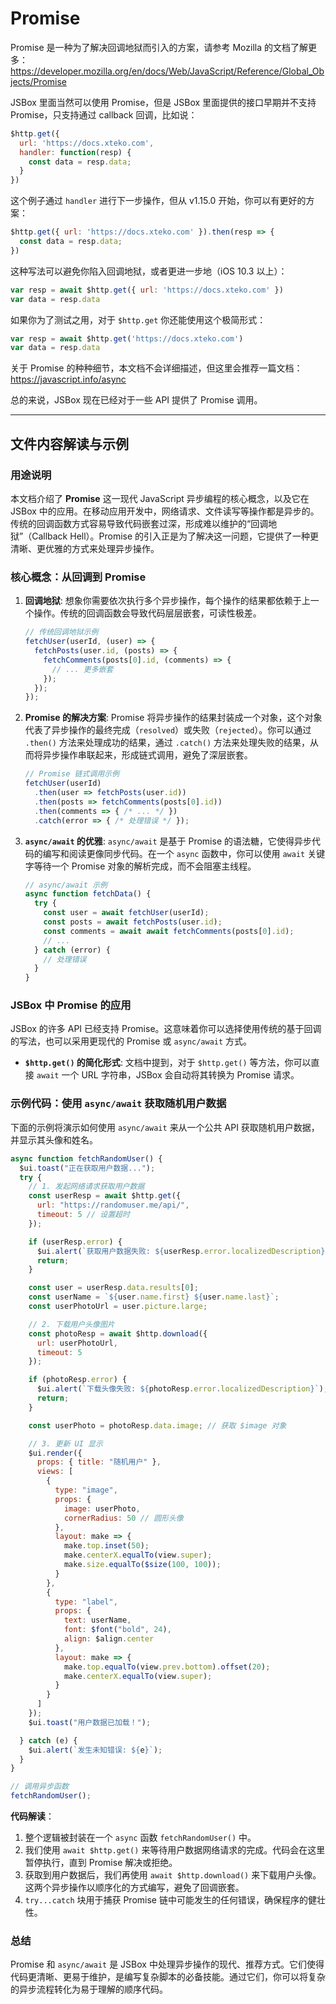 # Promise

Promise 是一种为了解决回调地狱而引入的方案，请参考 Mozilla 的文档了解更多：https://developer.mozilla.org/en/docs/Web/JavaScript/Reference/Global_Objects/Promise

JSBox 里面当然可以使用 Promise，但是 JSBox 里面提供的接口早期并不支持 Promise，只支持通过 callback 回调，比如说：

```js
$http.get({
  url: 'https://docs.xteko.com',
  handler: function(resp) {
    const data = resp.data;
  }
})
```

这个例子通过 `handler` 进行下一步操作，但从 v1.15.0 开始，你可以有更好的方案：

```js
$http.get({ url: 'https://docs.xteko.com' }).then(resp => {
  const data = resp.data;
})
```

这种写法可以避免你陷入回调地狱，或者更进一步地（iOS 10.3 以上）：

```js
var resp = await $http.get({ url: 'https://docs.xteko.com' })
var data = resp.data
```

如果你为了测试之用，对于 `$http.get` 你还能使用这个极简形式：

```js
var resp = await $http.get('https://docs.xteko.com')
var data = resp.data
```

关于 Promise 的种种细节，本文档不会详细描述，但这里会推荐一篇文档：https://javascript.info/async

总的来说，JSBox 现在已经对于一些 API 提供了 Promise 调用。

---

## 文件内容解读与示例

### 用途说明

本文档介绍了 **Promise** 这一现代 JavaScript 异步编程的核心概念，以及它在 JSBox 中的应用。在移动应用开发中，网络请求、文件读写等操作都是异步的。传统的回调函数方式容易导致代码嵌套过深，形成难以维护的“回调地狱”（Callback Hell）。Promise 的引入正是为了解决这一问题，它提供了一种更清晰、更优雅的方式来处理异步操作。

### 核心概念：从回调到 Promise

1.  **回调地狱**: 想象你需要依次执行多个异步操作，每个操作的结果都依赖于上一个操作。传统的回调函数会导致代码层层嵌套，可读性极差。

    ```javascript
    // 传统回调地狱示例
    fetchUser(userId, (user) => {
      fetchPosts(user.id, (posts) => {
        fetchComments(posts[0].id, (comments) => {
          // ... 更多嵌套
        });
      });
    });
    ```

2.  **Promise 的解决方案**: Promise 将异步操作的结果封装成一个对象，这个对象代表了异步操作的最终完成（`resolved`）或失败（`rejected`）。你可以通过 `.then()` 方法来处理成功的结果，通过 `.catch()` 方法来处理失败的结果，从而将异步操作串联起来，形成链式调用，避免了深层嵌套。

    ```javascript
    // Promise 链式调用示例
    fetchUser(userId)
      .then(user => fetchPosts(user.id))
      .then(posts => fetchComments(posts[0].id))
      .then(comments => { /* ... */ })
      .catch(error => { /* 处理错误 */ });
    ```

3.  **`async/await` 的优雅**: `async/await` 是基于 Promise 的语法糖，它使得异步代码的编写和阅读更像同步代码。在一个 `async` 函数中，你可以使用 `await` 关键字等待一个 Promise 对象的解析完成，而不会阻塞主线程。

    ```javascript
    // async/await 示例
    async function fetchData() {
      try {
        const user = await fetchUser(userId);
        const posts = await fetchPosts(user.id);
        const comments = await await fetchComments(posts[0].id);
        // ...
      } catch (error) {
        // 处理错误
      }
    }
    ```

### JSBox 中 Promise 的应用

JSBox 的许多 API 已经支持 Promise。这意味着你可以选择使用传统的基于回调的写法，也可以采用更现代的 Promise 或 `async/await` 方式。

-   **`$http.get()` 的简化形式**: 文档中提到，对于 `$http.get()` 等方法，你可以直接 `await` 一个 URL 字符串，JSBox 会自动将其转换为 Promise 请求。

### 示例代码：使用 `async/await` 获取随机用户数据

下面的示例将演示如何使用 `async/await` 来从一个公共 API 获取随机用户数据，并显示其头像和姓名。

```javascript
async function fetchRandomUser() {
  $ui.toast("正在获取用户数据...");
  try {
    // 1. 发起网络请求获取用户数据
    const userResp = await $http.get({
      url: "https://randomuser.me/api/",
      timeout: 5 // 设置超时
    });

    if (userResp.error) {
      $ui.alert(`获取用户数据失败: ${userResp.error.localizedDescription}`);
      return;
    }

    const user = userResp.data.results[0];
    const userName = `${user.name.first} ${user.name.last}`;
    const userPhotoUrl = user.picture.large;

    // 2. 下载用户头像图片
    const photoResp = await $http.download({
      url: userPhotoUrl,
      timeout: 5
    });

    if (photoResp.error) {
      $ui.alert(`下载头像失败: ${photoResp.error.localizedDescription}`);
      return;
    }

    const userPhoto = photoResp.data.image; // 获取 $image 对象

    // 3. 更新 UI 显示
    $ui.render({
      props: { title: "随机用户" },
      views: [
        {
          type: "image",
          props: {
            image: userPhoto,
            cornerRadius: 50 // 圆形头像
          },
          layout: make => {
            make.top.inset(50);
            make.centerX.equalTo(view.super);
            make.size.equalTo($size(100, 100));
          }
        },
        {
          type: "label",
          props: {
            text: userName,
            font: $font("bold", 24),
            align: $align.center
          },
          layout: make => {
            make.top.equalTo(view.prev.bottom).offset(20);
            make.centerX.equalTo(view.super);
          }
        }
      ]
    });
    $ui.toast("用户数据已加载！");

  } catch (e) {
    $ui.alert(`发生未知错误: ${e}`);
  }
}

// 调用异步函数
fetchRandomUser();
```

**代码解读**：

1.  整个逻辑被封装在一个 `async` 函数 `fetchRandomUser()` 中。
2.  我们使用 `await $http.get()` 来等待用户数据网络请求的完成。代码会在这里暂停执行，直到 Promise 解决或拒绝。
3.  获取到用户数据后，我们再使用 `await $http.download()` 来下载用户头像。这两个异步操作以顺序化的方式编写，避免了回调嵌套。
4.  `try...catch` 块用于捕获 Promise 链中可能发生的任何错误，确保程序的健壮性。

### 总结

Promise 和 `async/await` 是 JSBox 中处理异步操作的现代、推荐方式。它们使得代码更清晰、更易于维护，是编写复杂脚本的必备技能。通过它们，你可以将复杂的异步流程转化为易于理解的顺序代码。 
